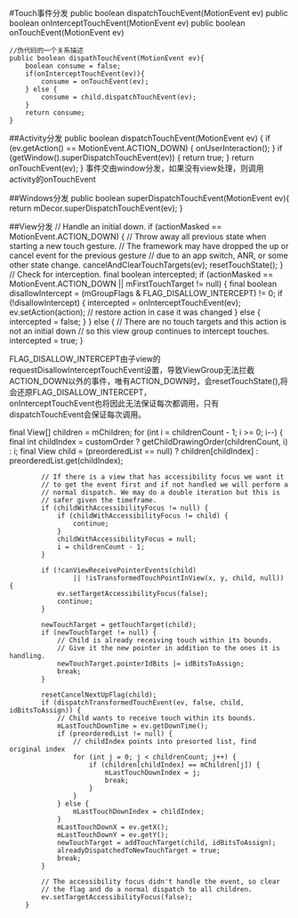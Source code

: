 #Touch事件分发
	public boolean dispatchTouchEvent(MotionEvent ev)
	public boolean onInterceptTouchEvent(MotionEvent ev)
	public boolean onTouchEvent(MotionEvent ev)
	
	//伪代码的一个关系描述
	public boolean dispathTouchEvent(MotionEvent ev){
		boolean consume = false;
		if(onInterceptTouchEvent(ev)){
			consume = onTouchEvent(ev);
		} else {
			consume = child.dispatchTouchEvent(ev);
		}
		return consume;
	}

##Activity分发
	public boolean dispatchTouchEvent(MotionEvent ev) {
        if (ev.getAction() == MotionEvent.ACTION_DOWN) {
            onUserInteraction();
        }
        if (getWindow().superDispatchTouchEvent(ev)) {
            return true;
        }
        return onTouchEvent(ev);
    }
事件交由window分发，如果没有view处理，则调用activity的onTouchEvent  

##Windows分发
	public boolean superDispatchTouchEvent(MotionEvent ev){
		return mDecor.superDispatchTouchEvent(ev);
	}
	
##View分发
	// Handle an initial down.
    if (actionMasked == MotionEvent.ACTION_DOWN) {
        // Throw away all previous state when starting a new touch gesture.
        // The framework may have dropped the up or cancel event for the previous gesture
        // due to an app switch, ANR, or some other state change.
       cancelAndClearTouchTargets(ev);
       resetTouchState();
    }
    // Check for interception.
    final boolean intercepted;
    if (actionMasked == MotionEvent.ACTION_DOWN
                    || mFirstTouchTarget != null) {
          final boolean disallowIntercept = (mGroupFlags & FLAG_DISALLOW_INTERCEPT) != 0;
          if (!disallowIntercept) {
                intercepted = onInterceptTouchEvent(ev);
                ev.setAction(action); // restore action in case it was changed
          } else {
               intercepted = false;
          }
    } else {
        // There are no touch targets and this action is not an initial down
        // so this view group continues to intercept touches.
        intercepted = true;
        }
        
FLAG\_DISALLOW\_INTERCEPT由子view的requestDisallowInterceptTouchEvent设置，导致ViewGroup无法拦截ACTION_DOWN以外的事件，唯有ACTION_DOWN时，会resetTouchState(),将会还原FLAG\_DISALLOW\_INTERCEPT，  
onInterceptTouchEvent也将因此无法保证每次都调用，只有dispatchTouchEvent会保证每次调用。  

final View[] children = mChildren;
        for (int i = childrenCount - 1; i >= 0; i--) {
            final int childIndex = customOrder
                    ? getChildDrawingOrder(childrenCount, i) : i;
            final View child = (preorderedList == null)
                    ? children[childIndex] : preorderedList.get(childIndex);

            // If there is a view that has accessibility focus we want it
            // to get the event first and if not handled we will perform a
            // normal dispatch. We may do a double iteration but this is
            // safer given the timeframe.
            if (childWithAccessibilityFocus != null) {
                if (childWithAccessibilityFocus != child) {
                    continue;
                }
                childWithAccessibilityFocus = null;
                i = childrenCount - 1;
            }

            if (!canViewReceivePointerEvents(child)
                    || !isTransformedTouchPointInView(x, y, child, null)) {
                ev.setTargetAccessibilityFocus(false);
                continue;
            }

            newTouchTarget = getTouchTarget(child);
            if (newTouchTarget != null) {
                // Child is already receiving touch within its bounds.
                // Give it the new pointer in addition to the ones it is handling.
                newTouchTarget.pointerIdBits |= idBitsToAssign;
                break;
            }

            resetCancelNextUpFlag(child);
            if (dispatchTransformedTouchEvent(ev, false, child, idBitsToAssign)) {
                // Child wants to receive touch within its bounds.
                mLastTouchDownTime = ev.getDownTime();
                if (preorderedList != null) {
                    // childIndex points into presorted list, find original index
                    for (int j = 0; j < childrenCount; j++) {
                        if (children[childIndex] == mChildren[j]) {
                            mLastTouchDownIndex = j;
                            break;
                        }
                    }
                } else {
                    mLastTouchDownIndex = childIndex;
                }
                mLastTouchDownX = ev.getX();
                mLastTouchDownY = ev.getY();
                newTouchTarget = addTouchTarget(child, idBitsToAssign);
                alreadyDispatchedToNewTouchTarget = true;
                break;
            }

            // The accessibility focus didn't handle the event, so clear
            // the flag and do a normal dispatch to all children.
            ev.setTargetAccessibilityFocus(false);
        }